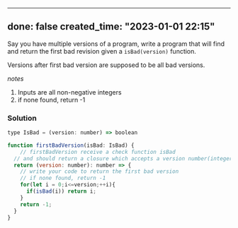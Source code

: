 
---
done: false
created_time: "2023-01-01 22:15"
---

Say you have multiple versions of a program, write a program that will find and return the first bad revision given a `isBad(version)` function.

Versions after first bad version are supposed to be all bad versions.

_notes_

1.  Inputs are all non-negative integers
2.  if none found, return -1

### Solution

```js
type IsBad = (version: number) => boolean

function firstBadVersion(isBad: IsBad) {
	// firstBadVersion receive a check function isBad
  // and should return a closure which accepts a version number(integer)
  return (version: number): number => {
    // write your code to return the first bad version
    // if none found, return -1
    for(let i = 0;i<=version;++i){
      if(isBad(i)) return i;
    }
    return -1;
  }
}
```